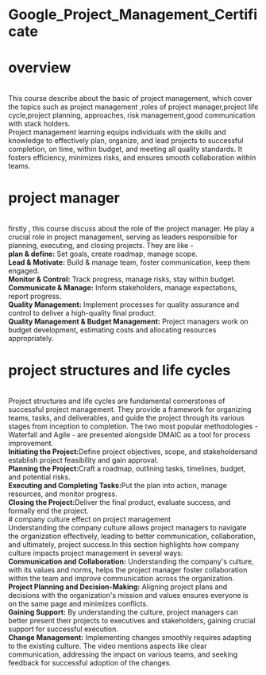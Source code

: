 # Google_Project_Management_Certificate
#  overview 
<br>
This course describe about the basic of project management, which cover the topics such as project management ,roles of project manager,project life cycle,project planning, approaches, risk management,good communication with stack holders.
<br>
Project management learning equips individuals with the skills and knowledge to effectively plan, organize, and lead projects to successful completion, on time, within budget, and meeting all quality standards. It fosters efficiency, minimizes risks, and ensures smooth collaboration within teams.

# project manager
<br>
firstly , this course discuss about the role of the project manager. He  play a crucial role in project management, serving as leaders responsible for planning, executing, and closing projects. They are like - 
<br>
<strong>plan & define:</strong> Set goals, create roadmap, manage scope. <br>
<strong>Lead & Motivate:</strong> Build & manage team, foster communication, keep them engaged.<br>
<strong>Monitor & Control:</strong> Track progress, manage risks, stay within budget.<br>
<strong>Communicate & Manage:</strong> Inform stakeholders, manage expectations, report progress.<br>
<strong>Quality Management:</strong> Implement processes for quality assurance and control to deliver a high-quality final product.<br>
<strong>Quality Management & Budget Management:</strong> Project managers work on budget development, estimating costs and allocating resources appropriately.<br>

# project structures and life cycles
<br>
Project structures and life cycles are fundamental cornerstones of successful project management. They provide a framework for organizing teams, tasks, and deliverables, and guide the project through its various stages from inception to completion. The two most popular methodologies - Waterfall and Agile - are presented alongside DMAIC as a tool for process improvement. <br>
<strong>Initiating the Project:</strong>Define project objectives, scope, and stakeholdersand establish project feasibility and gain approval.
<br>
<strong>Planning the Project:</strong>Craft a roadmap, outlining tasks, timelines, budget, and potential risks.<br>
<strong>Executing and Completing Tasks:</strong>Put the plan into action, manage resources, and monitor progress.
<br>
<strong>Closing the Project:</strong>Deliver the final product, evaluate success, and formally end the project.
<br>
# company culture effect on project management
<br>
Understanding the company culture allows project managers to navigate the organization effectively, leading to better communication, collaboration, and ultimately, project success.In this section highlights how company culture impacts project management in several ways:
<br>
 <strong>Communication and Collaboration:</strong> Understanding the company's culture, with its values and norms, helps the project manager foster collaboration within the team and improve communication across the organization.
<br>
<strong>Project Planning and Decision-Making:</strong>  Aligning project plans and decisions with the organization's mission and values ensures everyone is on the same page and minimizes conflicts.
<br>
<strong>Gaining Support:</strong> By understanding the culture, project managers can better present their projects to executives and stakeholders, gaining crucial support for successful execution.
<br>
<strong>Change Management:</strong> Implementing changes smoothly requires adapting to the existing culture. The video mentions aspects like clear communication, addressing the impact on various teams, and seeking feedback for successful adoption of the changes.
<br>

